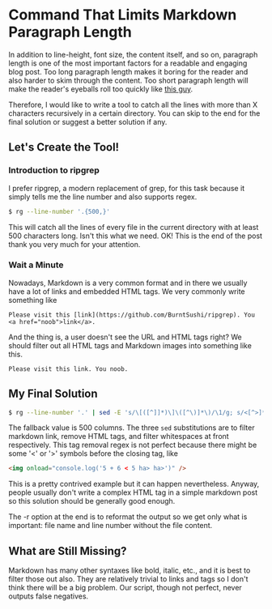 # Command That Limits Markdown Paragraph Length

In addition to line-height, font size, the content itself, and so on, paragraph length is one of the most important factors for a readable and engaging blog post. Too long paragraph length makes it boring for the reader and also harder to skim through the content. Too short paragraph length will make the reader's eyeballs roll too quickly like [this guy](https://www.youtube.com/watch?v=dQw4w9WgXcQ).

Therefore, I would like to write a tool to catch all the lines with more than X characters recursively in a certain directory. You can skip to the end for the final solution or suggest a better solution if any.

## Let's Create the Tool!

### Introduction to ripgrep

I prefer ripgrep, a modern replacement of grep, for this task because it simply tells me the line number and also supports regex.

```bash
$ rg --line-number '.{500,}'
```

This will catch all the lines of every file in the current directory with at least 500 characters long. Isn't this what we need. OK! This is the end of the post thank you very much for your attention.

### Wait a Minute

Nowadays, Markdown is a very common format and in there we usually have a lot of links and embedded HTML tags. We very commonly write something like

```
Please visit this [link](https://github.com/BurntSushi/ripgrep). You <a href="noob">link</a>.
```

And the thing is, a user doesn't see the URL and HTML tags right? We should filter out all HTML tags and Markdown images into something like this.

```
Please visit this link. You noob.
```

## My Final Solution

```bash
$ rg --line-number '.' | sed -E 's/\[([^]]*)\]\([^\)]*\)/\1/g; s/<[^>]*>//g; s/^([^:]*:[^:]*:)\s+(.*)/\1\2/g' | rg "(.*?):(.*?):.{${1:-500},}" -r 'filename: $1, line number: $2';
```

The fallback value is 500 columns. The three `sed` substitutions are to filter markdown link, remove HTML tags, and filter whitespaces at front respectively. This tag removal regex is not perfect because there might be some '<' or '>' symbols before the closing tag, like

```html
<img onload="console.log('5 + 6 < 5 ha> ha>')" />
```

This is a pretty contrived example but it can happen nevertheless. Anyway, people usually don't write a complex HTML tag in a simple markdown post so this solution should be generally good enough.

The -r option at the end is to reformat the output so we get only what is important: file name and line number without the file content.

## What are Still Missing?

Markdown has many other syntaxes like bold, italic, etc., and it is best to filter those out also. They are relatively trivial to links and tags so I don't think there will be a big problem. Our script, though not perfect, never outputs false negatives.
